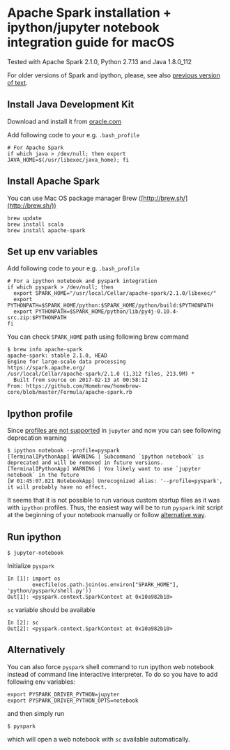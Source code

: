 Apache Spark installation + ipython/jupyter notebook integration guide for macOS
================================================================================

Tested with Apache Spark 2.1.0, Python 2.7.13 and Java 1.8.0_112

For older versions of Spark and ipython, please, see also [previous version of text](https://gist.github.com/ololobus/4c221a0891775eaa86b0/956c90bceef6424ef74cc68c4b8b1acd688e1c82).


Install Java Development Kit
----------------------------
Download and install it from [oracle.com](http://www.oracle.com/technetwork/java/javase/downloads/jdk8-downloads-2133151.html)

Add following code to your e.g. `.bash_profile`
```
# For Apache Spark
if which java > /dev/null; then export JAVA_HOME=$(/usr/libexec/java_home); fi
```

Install Apache Spark
--------------------
You can use Mac OS package manager Brew ([http://brew.sh/](http://brew.sh/))
```
brew update
brew install scala
brew install apache-spark
```

Set up env variables
--------------------
Add following code to your e.g. `.bash_profile`
```
# For a ipython notebook and pyspark integration
if which pyspark > /dev/null; then
  export SPARK_HOME="/usr/local/Cellar/apache-spark/2.1.0/libexec/"
  export PYTHONPATH=$SPARK_HOME/python:$SPARK_HOME/python/build:$PYTHONPATH
  export PYTHONPATH=$SPARK_HOME/python/lib/py4j-0.10.4-src.zip:$PYTHONPATH
fi
```

You can check `SPARK_HOME` path using following brew command
```
$ brew info apache-spark
apache-spark: stable 2.1.0, HEAD
Engine for large-scale data processing
https://spark.apache.org/
/usr/local/Cellar/apache-spark/2.1.0 (1,312 files, 213.9M) *
  Built from source on 2017-02-13 at 00:58:12
From: https://github.com/Homebrew/homebrew-core/blob/master/Formula/apache-spark.rb
```


Ipython profile
----------------------

Since [profiles are not supported](http://jupyter.readthedocs.io/en/latest/migrating.html#since-jupyter-does-not-have-profiles-how-do-i-customize-it) in `jupyter` and now you can see following deprecation warning
```
$ ipython notebook --profile=pyspark
[TerminalIPythonApp] WARNING | Subcommand `ipython notebook` is deprecated and will be removed in future versions.
[TerminalIPythonApp] WARNING | You likely want to use `jupyter notebook` in the future
[W 01:45:07.821 NotebookApp] Unrecognized alias: '--profile=pyspark', it will probably have no effect.
```
It seems that it is not possible to run various custom startup files as it was with `ipython` profiles. Thus, the easiest way will be to run `pyspark` init script at the beginning of your notebook manually or follow [alternative way](#alternatively).

Run ipython
-----------
```
$ jupyter-notebook
```

Initialize `pyspark`
```
In [1]: import os
        execfile(os.path.join(os.environ["SPARK_HOME"], 'python/pyspark/shell.py'))
Out[1]: <pyspark.context.SparkContext at 0x10a982b10>
```

`sc` variable should be available
```
In [2]: sc
Out[2]: <pyspark.context.SparkContext at 0x10a982b10>
```

Alternatively
-------------

You can also force `pyspark` shell command to run ipython web notebook instead of command line interactive interpreter. To do so you have to add following env variables:
```
export PYSPARK_DRIVER_PYTHON=jupyter
export PYSPARK_DRIVER_PYTHON_OPTS=notebook
```
and then simply run
```
$ pyspark
```
which will open a web notebook with `sc` available automatically.
